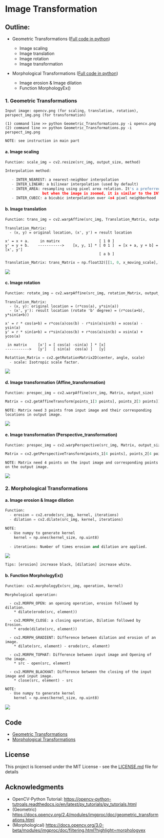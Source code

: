 # Image Transformation

## Outline:
- Geometric Transformations ([Full code in python](https://github.com/Hank-Tsou/Computer-Vision-OpenCV-Python/blob/master/tutorials/Image_Processing/3_Image_Transformation/Geometric_Transformations.py))
  - Image scaling
  - Image translation
  - Image rotation
  - Image transformation

- Morphological Transformations ([Full code in python](https://github.com/Hank-Tsou/Computer-Vision-OpenCV-Python/blob/master/tutorials/Image_Processing/3_Image_Transformation/Morphological_Transformations.py))
  - Image erosion & Image dilation
  - Function MorphologyEx()

### 1. Geometric Transformations
```
Input image: opencv.png (for scaling, translation, rotation), perspect_img.png (for transformation)

(1) command line >> python Geometric_Transformations.py -i opencv.png
(2) command line >> python Geometric_Transformations.py -i perspect_img.png
```
```
NOTE: see instruction in main part
```
#### a. Image scaling
```python
Function: scale_img = cv2.resize(src_img, output_size, method)
```
```python
Interpolation method:

   - INTER_NEAREST: a nearest-neighbor interpolation
   - INTER_LINEAR: a bilinear interpolation (used by default)
   - INTER_AREA: resampling using pixel area relation. It's a preferred method for image decimation, 
                 but when the image is zoomed, it is similar to the INTER_NEAREST method.
   - INTER_CUBIC: a bicubic interpolation over 4x4 pixel neighborhood
```

#### b. Image translation
```python
Function: trans_img = cv2.warpAffine(src_img, Translation_Matrix, output_size)
```
```
Translation_Matrix:
  - (x, y) = original location, (x', y') = result location

x' = x + a.     in matirx                  [ 1 0 ]  
y' = y + b.    ----------->    [x, y, 1] * [ 0 1 ]  = [x + a, y + b] = [x', y']
                                           [ a b ]
```
```python
Translation_Matrix: trans_Matrix = np.float32([[1, 0, x_moving_scale],[0, 1, y_moving_scale]])
```
![](README_IMG/translation.png)

#### c. Image rotation
```python
Function: rotate_img = cv2.warpAffine(src_img, rotation_Matrix, output_size)
```
```
Translation_Matrix:
  - (x, y): original location = (r*cos(a), y*sin(a))  
  - (x', y'): result location (rotate 'b' degree) = (r*cos(a+b), y*sin(a+b))

x' = r * cos(a+b) = r*cos(a)cos(b) - r*sin(a)sin(b) = xcos(a) - ysin(a)  
y' = r * sin(a+b) = r*sin(a)cos(b) + r*cos(a)sin(b) = xsin(a) + ycos(a)  

 in matrix     [x'] = [ cos(a) -sin(a) ] * [x]
----------->   [y']   [ sin(a)  cos(a) ]   [y]
```
```python
Rotattion_Matrix = cv2.getRotationMatrix2D(center, angle, scale)
  - scale: Isotropic scale factor.
```
![](README_IMG/rotation.png)

#### d. Image transformation (Affine_transformation)
```python
Function: prespec_img = cv2.warpAffine(src_img, Matrix, output_size)
```
```python
Matrix = cv2.getAffineTransform(points_1[3 points], points_2[3 points]), see code.
```
```
NOTE: Matrix need 3 points from input image and their corresponding locations in output image. 
```
![](README_IMG/affin.png)

#### e. Image transformation (Perspective_transformation)
```python
Function: prespec_img = cv2.warpPerspective(src_img, Matrix, output_size)
```
```python
Matrix = cv2.getPerspectiveTransform(points_1[4 points], points_2[4 points]), see code.
```
```
NOTE: Matrix need 4 points on the input image and corresponding points on the output image. 
```
![](README_IMG/perspective.png)

### 2. Morphological Transformations

#### a. Image erosion & Image dilation
```python
Function: 
  - erosion = cv2.erode(src_img, kernel, iterations)
  - dilation = cv2.dilate(src_img, kernel, iterations)
```
```python
NOTE: 
  - Use numpy to generate kernel
    kernel = np.ones(kernel_size, np.uint8)
  
  - iterations: Number of times erosion and dilation are applied.
```
![](README_IMG/eorsion_dilation.png)
```
Tips: [erosion] increase black, [dilation] increase white.
```

 #### b. Function MorphologyEx()
 ```python
Function: cv2.morphologyEx(src_img, operation, kernel)
```
```
Morphological operation:

  - cv2.MORPH_OPEN: an opening operation, erosion followed by dilation. 
    * dilate(erode(src, element))
    
  - cv2.MORPH_CLOSE: a closing operation, Dilation followed by Erosion.
    * erode(dilate(src, element))
    
  - cv2.MORPH_GRADIENT: Difference between dilation and erosion of an image.
    * dilate(src, element) - erode(src, element)
    
  - cv2.MORPH_TOPHAT: Difference between input image and Opening of the image.
    * src - open(src, element)
    
  - cv2.MORPH_BLACKHAT: Difference between the closing of the input image and input image.
    * close(src, element) - src
```
```python
NOTE: 
  - Use numpy to generate kernel
    kernel = np.ones(kernel_size, np.uint8)
```
![](README_IMG/morphology.png)

## Code
- [Geometric Transformations](https://github.com/Hank-Tsou/Computer-Vision-OpenCV-Python/blob/master/tutorials/Image_Processing/3_Image_Transformation/Geometric_Transformations.py)
- [Morphological Transformations](https://github.com/Hank-Tsou/Computer-Vision-OpenCV-Python/blob/master/tutorials/Image_Processing/3_Image_Transformation/Morphological_Transformations.py)

## License

This project is licensed under the MIT License - see the [LICENSE.md](LICENSE.md) file for details

## Acknowledgments

* OpenCV-Python Tutorial: https://opencv-python-tutroals.readthedocs.io/en/latest/py_tutorials/py_tutorials.html
* (Geometric) https://docs.opencv.org/2.4/modules/imgproc/doc/geometric_transformations.html
* (Morphological) https://docs.opencv.org/3.0-beta/modules/imgproc/doc/filtering.html?highlight=morphologyex
